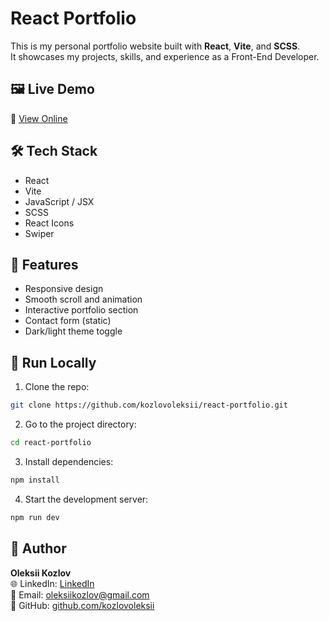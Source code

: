 # React Portfolio

This is my personal portfolio website built with **React**, **Vite**, and **SCSS**.  
It showcases my projects, skills, and experience as a Front-End Developer.

## 🖼️ Live Demo

🔗 [View Online](https://kozlovoleksii.github.io/react-portfolio/)

## 🛠️ Tech Stack

- React
- Vite
- JavaScript / JSX
- SCSS
- React Icons
- Swiper

## 📁 Features

- Responsive design
- Smooth scroll and animation
- Interactive portfolio section
- Contact form (static)
- Dark/light theme toggle

## 🚀 Run Locally

1. Clone the repo:
```bash
git clone https://github.com/kozlovoleksii/react-portfolio.git
```

2. Go to the project directory:
```bash
cd react-portfolio
```

3. Install dependencies:
```bash
npm install
```

4. Start the development server:
```bash
npm run dev
```

## 👤 Author

**Oleksii Kozlov**  
🌐 LinkedIn: [LinkedIn](https://www.linkedin.com/in/oleksii-kozlov-745a18313/)  
📧 Email: [oleksiikozlov@gmail.com](mailto:oleksiikozlov@gmail.com)  
🐙 GitHub: [github.com/kozlovoleksii](https://github.com/kozlovoleksii)